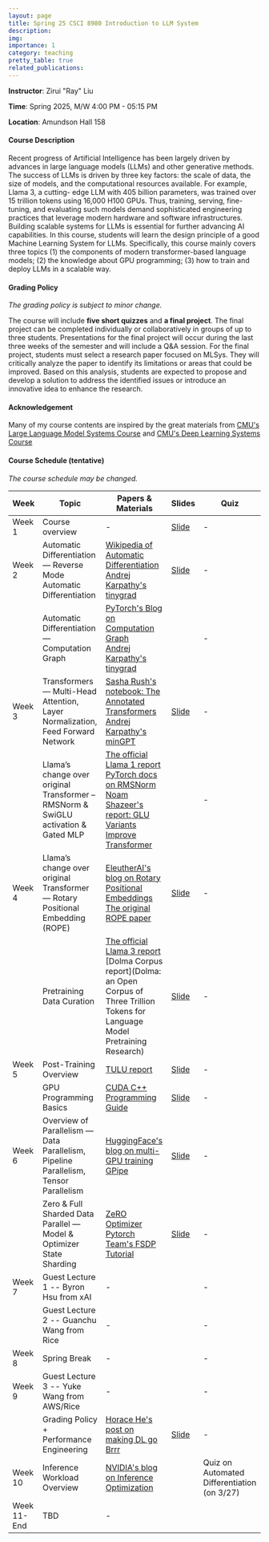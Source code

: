 ```yaml
---
layout: page
title: Spring 25 CSCI 8980 Introduction to LLM System
description: 
img:
importance: 1
category: teaching
pretty_table: true
related_publications: 
---
```


**Instructor**: Zirui "Ray" Liu

**Time**: Spring 2025, M/W 4:00 PM - 05:15 PM

**Location**: Amundson Hall 158

#### **Course Description**

Recent progress of Artificial Intelligence has been largely driven by advances in large language models (LLMs) and other generative methods. The success of LLMs is driven by three key factors: the scale of data, the size of models, and the computational resources available. For example, Llama 3, a cutting- edge LLM with 405 billion parameters, was trained over 15 trillion tokens using 16,000 H100 GPUs. Thus, training, serving, fine-tuning, and evaluating such models demand sophisticated engineering practices that leverage modern hardware and software infrastructures. Building scalable systems for LLMs is essential for further advancing AI capabilities.
In this course, students will learn the design principle of a good Machine Learning System for LLMs. Specifically, this course mainly covers three topics (1) the components of modern transformer-based language models; (2) the knowledge about GPU programming; (3) how to train and deploy LLMs in a scalable way.

#### **Grading Policy**

*The grading policy is subject to minor change.*

The course will include **five short quizzes** and **a final project**. The final project can be completed individually or collaboratively in groups of up to three students. Presentations for the final project will occur during the last three weeks of the semester and will include a Q&A session.
For the final project, students must select a research paper focused on MLSys. They will critically analyze the paper to identify its limitations or areas that could be improved. Based on this analysis, students are expected to propose and develop a solution to address the identified issues or introduce an innovative idea to enhance the research.

#### **Acknowledgement**

Many of my course contents are inspired by the great materials from [CMU's Large Language Model Systems Course](https://llmsystem.github.io/llmsystem2025spring/docs/Syllabus) and [CMU's Deep Learning Systems Course](https://dlsyscourse.org/lectures/)

####  **Course Schedule (tentative)**

*The course schedule may be changed.*

| Week       | Topic                                                                 | Papers & Materials                                                                                                                                                                                                                                                                                                                                                                             | Slides | Quiz |
|------------|-----------------------------------------------------------------------|---------------------------------------------------------------------------------------------------------------------------------------------------------------------------------------------------------------------------------------------------------------------------------------------------------------------------------------------------------------------------------------------------|--------|------|
| Week 1     | Course overview                                                       | -                                                                                                                                                                                                                                                                                                                                                                                                | [Slide](https://docs.google.com/presentation/d/1olWSWsSRH3zvugEG2CcqnKthLWV1mowQI6f98IEIoFQ/edit?usp=sharing)     | -    |
| Week 2     | Automatic Differentiation — Reverse Mode Automatic Differentiation      | [Wikipedia of Automatic Differentiation](https://en.wikipedia.org/wiki/Automatic_differentiation) <br> [Andrej Karpathy's tinygrad](https://github.com/karpathy/micrograd)                                                                                                                                                                                                               | [Slide](https://docs.google.com/presentation/d/1yGq3WjNbFjEzkhYs-9coctZOv_Pz9pUV9LWIvj7Ncck/edit?usp=sharing)       | -    |
|            | Automatic Differentiation — Computation Graph                         | [PyTorch's Blog on Computation Graph](https://pytorch.org/blog/computational-graphs-constructed-in-pytorch/) <br> [Andrej Karpathy's tinygrad](https://github.com/karpathy/micrograd)                                                                                                                                                                                                     |        | -    |
| Week 3     | Transformers — Multi-Head Attention, Layer Normalization, Feed Forward Network | [Sasha Rush's notebook: The Annotated Transformers](https://nlp.seas.harvard.edu/annotated-transformer/) <br> [Andrej Karpathy's minGPT](https://github.com/karpathy/minGPT)                                                                                                                                                                                                           | [Slide](https://docs.google.com/presentation/d/1DPAOl2mZT0DCLKwrYjtWNLIMRtwqPv_W/edit?usp=sharing&ouid=116037056599089083520&rtpof=true&sd=true)       | -    |
|            | Llama’s change over original Transformer – RMSNorm & SwiGLU activation & Gated MLP | [The official Llama 1 report](https://arxiv.org/pdf/2302.13971) <br> [PyTorch docs on RMSNorm](https://pytorch.org/docs/stable/generated/torch.nn.modules.normalization.RMSNorm.html) <br> [Noam Shazeer's report: GLU Variants Improve Transformer](https://arxiv.org/pdf/2002.05202)                                                                                        |        | -    |
| Week 4     | Llama’s change over original Transformer — Rotary Positional Embedding (ROPE) | [EleutherAI's blog on Rotary Positional Embeddings](https://blog.eleuther.ai/rotary-embeddings/) <br> [The original ROPE paper](https://arxiv.org/abs/2104.09864)                                                                                                                                                                                                                           |  [Slide](https://docs.google.com/presentation/d/1OubRcbJBUUjGojfXVW3ZOzqwdUKZman6y-_7iAhi4fA/edit?usp=sharing)      | -    |
|            | Pretraining Data Curation                  | [The official Llama 3 report](https://arxiv.org/abs/2407.21783) <br> [Dolma Corpus report](Dolma: an Open Corpus of Three Trillion Tokens for Language Model Pretraining Research)                                                                                                                                                                                     | [Slide](https://docs.google.com/presentation/d/1_sBk1JUpSJ8qyLDxTCPlllVZt1KGlWWe/edit?usp=sharing&ouid=116037056599089083520&rtpof=true&sd=true)  | -    |
| Week 5     | Post-Training Overview                                | [TULU report](https://arxiv.org/abs/2411.15124)                      | [Slide](https://docs.google.com/presentation/d/1sFpLUvBGwuw1SIYEfBlWt4toNLxs0SvH/edit?usp=sharing&ouid=116037056599089083520&rtpof=true&sd=true)   | -    |
|     | GPU Programming Basics                               | [CUDA C++ Programming Guide](https://docs.nvidia.com/cuda/cuda-c-programming-guide/)                       | [Slide](https://docs.google.com/presentation/d/17fu6JHdjpO64gc3fhFBbR2gJvFpS8wZb/edit?usp=sharing&ouid=116037056599089083520&rtpof=true&sd=true)    | -    |
|  Week 6       | Overview of Parallelism — Data Parallelism, Pipeline Parallelism, Tensor Parallelism | [HuggingFace's blog on multi-GPU training](https://huggingface.co/docs/transformers/main/en/perf_train_gpu_many) <br> [GPipe](https://arxiv.org/abs/1811.06965)                                                                                                                                                                                                                                 |   [Slide](https://docs.google.com/presentation/d/1J33aiMYjapBi9GO6zJt62acTWyi0abul/edit?usp=sharing&ouid=116037056599089083520&rtpof=true&sd=true)     | -    |
|            | Zero & Full Sharded Data Parallel — Model & Optimizer State Sharding      | [ZeRO Optimizer](https://arxiv.org/abs/1910.02054) <br> [Pytorch Team's FSDP Tutorial](https://pytorch.org/tutorials/intermediate/FSDP_tutorial.html)                                                                                                                                                                                                                                                                    |    [Slide](https://docs.google.com/presentation/d/1K0unEzz20xiqQ7dMTr6n6jq9JkGWGZJZ/edit?usp=sharing&ouid=116037056599089083520&rtpof=true&sd=true)    | -    |
| Week 7 | Guest Lecture 1 -- Byron Hsu from xAI                                                                   | -                                                                                                                                                                                                                                                                                                                                                                                                |        | -    |
|  | Guest Lecture 2 -- Guanchu Wang from Rice                                                                   | -                                                                                                                                                                                                                                                                                                                                                                                                |        | -    |
| Week 8 | Spring Break                                                                   | -                                                                                                                                                                                                                                                                                                                                                                                                |        | -    |
| Week 9 | Guest Lecture 3 -- Yuke Wang from AWS/Rice                                                                   | -                                                                                                                                                                                                                                                                                                                                                                                                |       | -    |
|  | Grading Policy + Performance Engineering                                                                  | [Horace He's post on making DL go Brrr](https://horace.io/brrr_intro.html)                                                                                                                                                                                                                                                                                                                                                                                                |  [Slide](https://docs.google.com/presentation/d/1uwM1Uu3XjV-GLe1zkBqwl9bftAcpibntZUmPUkrA1sU/edit?usp=sharing)       | -    |
| Week 10 | Inference Workload Overview                                                                   | [NVIDIA's blog on Inference Optimization ](https://developer.nvidia.com/blog/mastering-llm-techniques-inference-optimization/)                                                                                                                                                                                                                                                                                                                                                                                                |       | Quiz on Automated Differentiation (on 3/27)    |
| Week 11-End | TBD                                                                  | -                                                                                                                                                                                                                                                                                                                                                                                                |       |  |



<!-- | Week X       | GPU Programming Basic -- Roofline Analysis | [NERSC Tutorials on Roofline Analysis](https://docs.nersc.gov/tools/performance/roofline/) |
| Week X       | GPU Programming Basic -- Matrix Multiplication with Triton | [Triton's blog on Matrix Multiplication](https://triton-lang.org/main/getting-started/tutorials/03-matrix-multiplication.html) | -->

<!-- |  Week 6          | Neural Network Training — Adam Optimizer & Mixed Precision Training     | [The original Adam Optimizer paper](https://arxiv.org/abs/1412.6980) <br> [PyTorch's Adam Optimizer doc](https://pytorch.org/docs/stable/generated/torch.optim.Adam.html) <br> [The original mixed precision training paper](https://arxiv.org/abs/1710.03740) <br> [PyTorch's blog on mixed precision training](https://pytorch.org/blog/what-every-user-should-know-about-mixed-precision-training-in-pytorch/) |        | -->